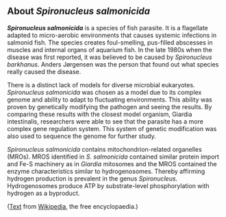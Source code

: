 About *Spironucleus salmonicida* 
--------------------------------

***Spironucleus salmonicida*** is a species of fish parasite. It is a
flagellate adapted to micro-aerobic environments that causes systemic
infections in salmonid fish. The species creates foul-smelling,
pus-filled abscesses in muscles and internal organs of aquarium fish. In
the late 1980s when the disease was first reported, it was believed to
be caused by *Spironucleus barkhanus*. Anders Jørgensen was the person
that found out what species really caused the disease.

There is a distinct lack of models for diverse microbial eukaryotes.
*Spironucleus salmonicida* was chosen as a model due to its complex
genome and ability to adapt to fluctuating environments. This ability
was proven by genetically modifying the pathogen and seeing the results.
By comparing these results with the closest model organism, Giardia
intestinalis, researchers were able to see that the parasite has a more
complex gene regulation system. This system of genetic modification was
also used to sequence the genome for further study.

*Spironucleus salmonicida* contains mitochondrion-related organelles
(MROs). MROS identified in *S. salmonicida* contained similar protein
import and Fe-S machinery as in *Giardia* mitosomes and the MROS
contained the enzyme characteristics similar to hydrogenosomes. Thereby
affirming hydrogen production is prevalent in the genus *Spironucleus*.
Hydrogenosomes produce ATP by substrate-level phosphorylation with
hydrogen as a byproduct.

([Text](http://en.wikipedia.org/wiki/Spironucleus_salmonicida) from
[Wikipedia](http://en.wikipedia.org/), the free encyclopaedia.)
